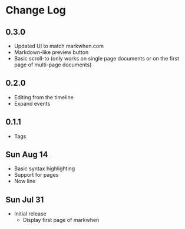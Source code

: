 # Change Log

## 0.3.0
- Updated UI to match markwhen.com
- Markdown-like preview button
- Basic scroll-to (only works on single page documents or on the first page of multi-page documents)

## 0.2.0
- Editing from the timeline
- Expand events

## 0.1.1
- Tags

## Sun Aug 14
- Basic syntax highlighting
- Support for pages
- Now line

## Sun Jul 31
- Initial release
  - Display first page of markwhen